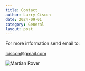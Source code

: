 ```yaml
---
title: Contact
author: Larry Ciscon
date: 2024-09-01
category: General
layout: post
---
```


For more information send email to: 

lciscon@gmail.com


![Martian Rover](/MartianRoadtrip/assets/images/qrcode.jpeg)
